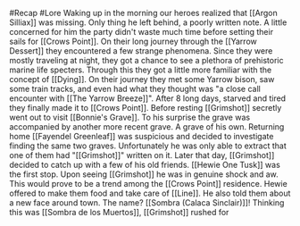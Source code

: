 #Recap #Lore 
Waking up in the morning our heroes realized that [[Argon Silliax]] was missing. Only thing he left behind, a poorly written note. A little concerned for him the party didn't waste much time before setting their sails for [[Crows Point]]. On their long journey through the [[Yarrow Dessert]] they encountered a few strange phenomena. Since they were mostly traveling at night, they got a chance to see a plethora of prehistoric marine life specters. Through this they got a little more familiar with the concept of [[Dying]]. On their journey they met some Yarrow bison, saw some train tracks, and even had what they thought was "a close call encounter with [[The Yarrow Breeze]]". After 8 long days, starved and tired they finally made it to [[Crows Point]]. Before resting [[Grimshot]] secretly went out to visit [[Bonnie's Grave]]. To his surprise the grave was accompanied by another more recent grave. A grave of his own. Returning home [[Fayendel Greenleaf]] was suspicious and decided to investigate finding the same two graves. Unfortunately he was only able to extract that one of them had "[[Grimshot]]" written on it. Later that day, [[Grimshot]] decided to catch up with a few of his old friends. [[Hewie One Tusk]] was the first stop. Upon seeing [[Grimshot]] he was in genuine shock and aw. This would prove to be a trend among the [[Crows Point]] residence. Hewie offered to make them food and take care of [[Line]]. He also told them about a new face around town. The name? [[Sombra (Calaca Sinclair)]]! Thinking this was [[Sombra de los Muertos]], [[Grimshot]] rushed for 